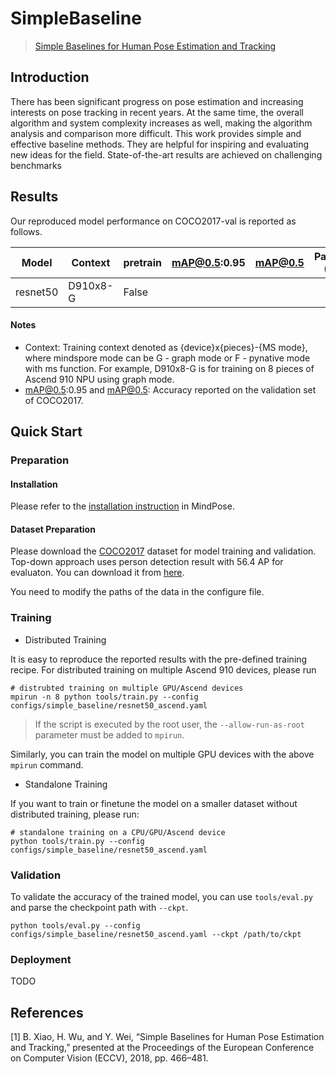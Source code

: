 # SimpleBaseline

> [Simple Baselines for Human Pose Estimation and Tracking](https://arxiv.org/abs/1804.06208)

## Introduction

There has been significant progress on pose estimation and increasing interests on pose tracking in recent years. At the same time, the overall algorithm and system complexity increases as well, making the algorithm analysis and comparison more difficult. This work provides simple and effective baseline methods. They are helpful for inspiring and evaluating new ideas for the field. State-of-the-art results are achieved on challenging benchmarks


## Results

Our reproduced model performance on COCO2017-val is reported as follows.

<div align="center">

| Model     | Context  | pretrain | mAP@0.5:0.95 | mAP@0.5 | Params (M) | Recipe    | Download    |
|-----------|----------|----------|--------------|---------|------------|-----------|-------------|
| resnet50  | D910x8-G | False    |              |         |            | [yaml]()  | [weights]() |

</div>

#### Notes
- Context: Training context denoted as {device}x{pieces}-{MS mode}, where mindspore mode can be G - graph mode or F - pynative mode with ms function. For example, D910x8-G is for training on 8 pieces of Ascend 910 NPU using graph mode. 
- mAP@0.5:0.95 and mAP@0.5: Accuracy reported on the validation set of COCO2017. 


## Quick Start

### Preparation

#### Installation
Please refer to the [installation instruction]() in MindPose.

#### Dataset Preparation
Please download the [COCO2017](https://cocodataset.org/#home) dataset for model training and validation.
Top-down approach uses person detection result with 56.4 AP for evaluaton. You can download it from [here](https://github.com/leoxiaobin/deep-high-resolution-net.pytorch).

You need to modify the paths of the data in the configure file.

### Training

* Distributed Training

It is easy to reproduce the reported results with the pre-defined training recipe. For distributed training on multiple Ascend 910 devices, please run

```shell
# distrubted training on multiple GPU/Ascend devices
mpirun -n 8 python tools/train.py --config configs/simple_baseline/resnet50_ascend.yaml
```

> If the script is executed by the root user, the `--allow-run-as-root` parameter must be added to `mpirun`.

Similarly, you can train the model on multiple GPU devices with the above `mpirun` command.

* Standalone Training

If you want to train or finetune the model on a smaller dataset without distributed training, please run:

```shell
# standalone training on a CPU/GPU/Ascend device
python tools/train.py --config configs/simple_baseline/resnet50_ascend.yaml
```

### Validation

To validate the accuracy of the trained model, you can use `tools/eval.py` and parse the checkpoint path with `--ckpt`.

```shell
python tools/eval.py --config configs/simple_baseline/resnet50_ascend.yaml --ckpt /path/to/ckpt
```

### Deployment

TODO

## References

[1] B. Xiao, H. Wu, and Y. Wei, “Simple Baselines for Human Pose Estimation and Tracking,” presented at the Proceedings of the European Conference on Computer Vision (ECCV), 2018, pp. 466–481.
